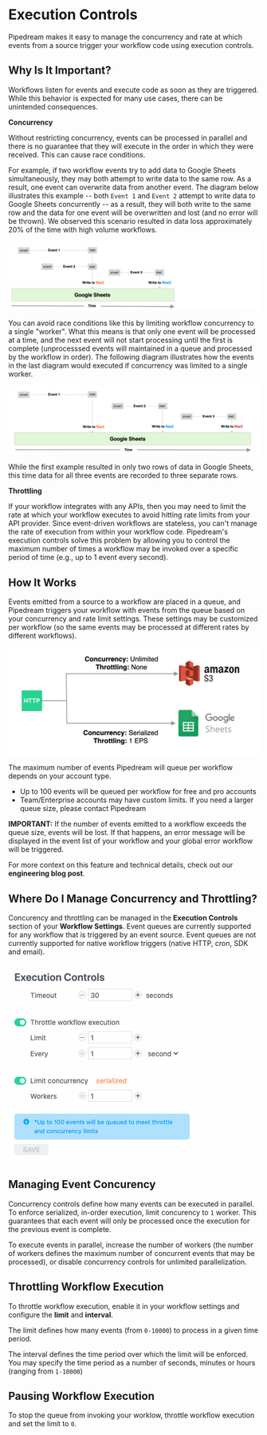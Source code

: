 # Execution Controls

Pipedream makes it easy to manage the concurrency and rate at which events from a source trigger your workflow code using execution controls.

## Why Is It Important?

Workflows listen for events and execute code as soon as they are triggered. While this behavior is expected for many use cases, there can be unintended consequences. 

**Concurrency**

Without restricting concurrency, events can be processed in parallel and there is no guarantee that they will execute in the order in which they were received. This can cause race conditions. 

For example, if two workflow events try to add data to Google Sheets simultaneously, they may both attempt to write data to the same row. As a result, one event can overwrite data from another event. The diagram below illustrates this example -- both `Event 1` and `Event 2` attempt to write data to Google Sheets concurrently -- as a result, they will both write to the same row and the data for one event will be overwritten and lost (and no error will be thrown). We observed this scenario resulted in data loss approximately 20% of the time with high volume workflows.

![image-20201027132901691](images/image-20201027132901691.png)

You can avoid race conditions like this by limiting workflow concurrency to a single "worker". What this means is that only one event will be processed at a time, and the next event will not start processing until the first is complete (unprocesssed events will maintained in a queue and processed by the workflow in order). The following diagram illustrates how the events in the last diagram would executed if concurrency was limited to a single worker. 

![image-20201027133308888](images/image-20201027133308888.png)

While the first example resulted in only two rows of data in Google Sheets, this time data for all three events are recorded to three separate rows.

**Throttling**

If your workflow integrates with any APIs, then you may need to limit the rate at which your workflow executes to avoid hitting rate limits from your API provider. Since event-driven workflows are stateless, you can't manage the rate of execution from within your workflow code. Pipedream's execution controls solve this problem by allowing you to control the maximum number of times a workflow may be invoked over a specific period of time (e.g., up to 1 event every second).

## How It Works

Events emitted from a source to a workflow are placed in a queue, and Pipedream triggers your workflow with events from the queue based on your concurrency and rate limit settings. These settings may be customized per workflow (so the same events may be processed at different rates by different workflows).

![image-20201027145847752](images/image-20201027145847752.png)

The maximum number of events Pipedream will queue per workflow depends on your account type.

- Up to 100 events will be queued per workflow for free and pro accounts
- Team/Enterprise accounts may have custom limits. If you need a larger queue size, please contact Pipedream

**IMPORTANT:** If the number of events emitted to a workflow exceeds the queue size, events will be lost. If that happens, an error message will be displayed in the event list of your workflow and your global error workflow will be triggered.

For more context on this feature and technical details, check out our **engineering blog post**.

## Where Do I Manage Concurrency and Throttling?

Concurency and throttling can be managed in the **Execution Controls** section of your **Workflow Settings**. Event queues are currently supported for any workflow that is triggered by an event source. Event queues are not currently supported for native workflow triggers (native HTTP, cron, SDK and email).



![image-20201027120141750](images/image-20201027120141750.png)

## Managing Event Concurency

Concurrency controls define how many events can be executed in parallel. To enforce serialized, in-order execution, limit concurency to `1` worker. This guarantees that each event will only be processed once the execution for the previous event is complete. 

To execute events in parallel, increase the number of workers (the number of workers defines the maximum number of concurrent events that may be processed), or disable concurrency controls for unlimited parallelization.

## Throttling Workflow Execution

To throttle workflow execution, enable it in your workflow settings and configure the **limit** and **interval**.

The limit defines how many events (from `0-10000`) to process in a given time period.

The interval defines the time period over which the limit will be enforced. You may specify the time period as a number of seconds, minutes or hours (ranging from `1-10000`) 

## Pausing Workflow Execution

To stop the queue from invoking your worklow, throttle workflow execution and set the limit to `0`.

